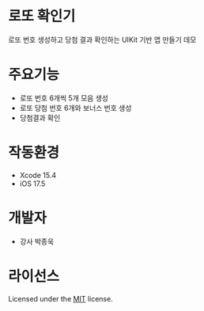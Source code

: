 # 로또 확인기
로또 번호 생성하고 당첨 결과 확인하는 UIKit 기반 앱 만들기 데모

# 주요기능
- 로또 번호 6개씩 5개 모음 생성
- 로또 당첨 번호 6개와 보너스 번호 생성
- 당첨결과 확인

# 작동환경
- Xcode 15.4
- iOS 17.5

# 개발자
- 강사 박종욱

# 라이선스
Licensed under the [MIT](LICENSE) license.
